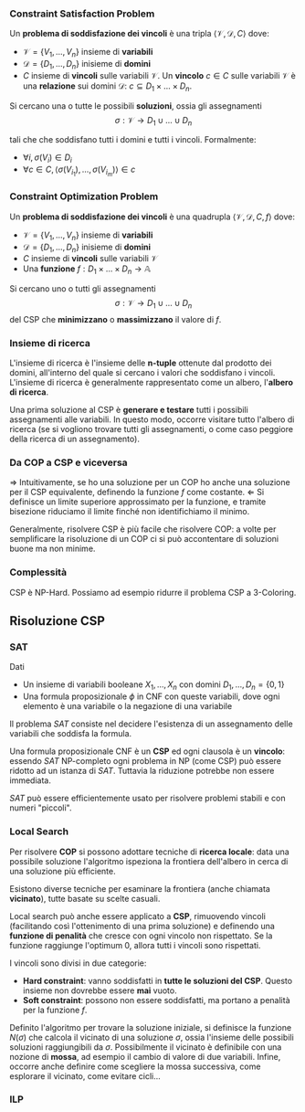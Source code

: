 ### Constraint Satisfaction Problem

Un **problema di soddisfazione dei vincoli** è una tripla $\langle \mathcal{V}, \mathcal{D}, C\rangle$ dove: 
- $\mathcal{V} = \{V_1, \dots, V_n \}$ insieme di **variabili**
- $\mathcal{D} = \{D_1, \dots, D_n \}$ inisieme di **domini**
- $C$ insieme di **vincoli** sulle variabili $\mathcal{V}$. Un **vincolo** $c \in C$ sulle variabili $\mathcal{V}$ è una **relazione** sui domini $\mathcal{D}$: $c \subseteq D_1 \times \dots \times D_n$.

Si cercano una o tutte le possibili **soluzioni**, ossia gli assegnamenti
$$\sigma : \mathcal{V} \rightarrow D_1 \cup \dots \cup D_n$$

tali che che soddisfano tutti i domini e tutti i vincoli. Formalmente:
- $\forall i, \sigma(V_i) \in D_i$
- $\forall c \in C, \langle \sigma(V_{i_1}), \dots, \sigma(V_{i_m})\rangle \in c$


### Constraint Optimization Problem

Un **problema di soddisfazione dei vincoli** è una quadrupla $\langle \mathcal{V}, \mathcal{D}, C, f\rangle$ dove:
- $\mathcal{V} = \{V_1, \dots, V_n \}$ insieme di **variabili**
- $\mathcal{D} = \{D_1, \dots, D_n \}$ inisieme di **domini**
- $C$ insieme di **vincoli** sulle variabili $\mathcal{V}$
- Una **funzione** $f : D_1 \times \dots \times D_n \rightarrow \mathbb{A}$

Si cercano uno o tutti gli assegnamenti
$$\sigma : \mathcal{V} \rightarrow D_1 \cup \dots \cup D_n$$
del CSP che **minimizzano** o **massimizzano** il valore di $f$.

### Insieme di ricerca
L'insieme di ricerca è l'insieme delle **n-tuple** ottenute dal prodotto dei domini, all'interno del quale si cercano i valori che soddisfano i vincoli. 
L'insieme di ricerca è generalmente rappresentato come un albero, l'**albero di ricerca**.

Una prima soluzione al CSP è **generare e testare** tutti i possibili assegnamenti alle variabili. In questo modo, occorre visitare tutto l'albero di ricerca (se si vogliono trovare tutti gli assegnamenti, o come caso peggiore della ricerca di un assegnamento).

### Da COP a CSP e viceversa
$\Rightarrow$ Intuitivamente, se ho una soluzione per un COP ho anche una soluzione per il CSP equivalente, definendo la funzione $f$ come costante.
$\Leftarrow$ Si definisce un limite superiore approssimato per la funzione, e tramite bisezione riduciamo il limite finché non identifichiamo il minimo. 

Generalmente, risolvere CSP è più facile che risolvere COP: a volte per semplificare la risoluzione di un COP ci si può accontentare di soluzioni buone ma non minime.

### Complessità
 CSP è NP-Hard. Possiamo ad esempio ridurre il problema CSP a 3-Coloring.

## Risoluzione CSP

### SAT

Dati
 - Un insieme di variabili booleane $X_1, \dots, X_n$ con domini $D_1, \dots, D_n = \{0, 1\}$
 - Una formula proposizionale $\phi$ in CNF con queste variabili, dove ogni elemento è una variabile o la negazione di una variabile

Il problema $SAT$ consiste nel decidere l'esistenza di un assegnamento delle variabili che soddisfa la formula.

Una formula proposizionale CNF è un **CSP** ed ogni clausola è un **vincolo**: essendo $SAT$ NP-completo ogni problema in NP (come CSP) può essere ridotto ad un istanza di $SAT$. Tuttavia la riduzione potrebbe non essere immediata.

$SAT$ può essere efficientemente usato per risolvere problemi stabili e con numeri "piccoli".

### Local Search

Per risolvere **COP** si possono adottare tecniche di **ricerca locale**: data una possibile soluzione l'algoritmo ispeziona la frontiera dell'albero in cerca di una soluzione più efficiente. 

Esistono diverse tecniche per esaminare la frontiera (anche chiamata **vicinato**), tutte basate su scelte casuali.

Local search può anche essere applicato a **CSP**, rimuovendo vincoli (facilitando così l'ottenimento di una prima soluzione) e definendo una **funzione di penalità** che cresce con ogni vincolo non rispettato. Se la funzione raggiunge l'optimum 0, allora tutti i vincoli sono rispettati.

I vincoli sono divisi in due categorie:
- **Hard constraint**: vanno soddisfatti in **tutte le soluzioni del CSP**. Questo insieme non dovrebbe essere **mai** vuoto.
- **Soft constraint**: possono non essere soddisfatti, ma portano a penalità per la funzione $f$.

Definito l'algoritmo per trovare la soluzione iniziale, si definisce la funzione $N(\sigma)$ che calcola il vicinato di una soluzione $\sigma$, ossia l'insieme delle possibili soluzioni raggiungibili da  $\sigma$. 
Possibilmente il vicinato è definibile con una nozione di **mossa**, ad esempio il cambio di valore di due variabili.
Infine, occorre anche definire come scegliere la mossa successiva, come esplorare il vicinato, come evitare cicli...

### ILP
